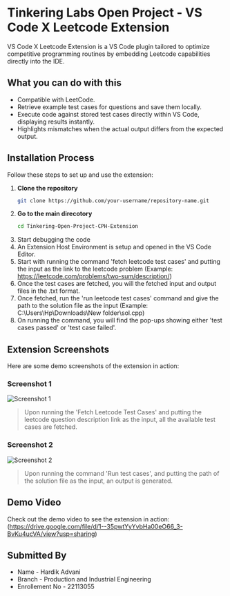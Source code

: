 # Tinkering Labs Open Project - VS Code X Leetcode Extension  
VS Code X Leetcode Extension is a VS Code plugin tailored to optimize competitive programming routines by embedding Leetcode capabilities directly into the IDE.  

## What you can do with this  
- Compatible with LeetCode.  
- Retrieve example test cases for questions and save them locally.  
- Execute code against stored test cases directly within VS Code, displaying results instantly.  
- Highlights mismatches when the actual output differs from the expected output.

## Installation Process  
Follow these steps to set up and use the extension:  

1. **Clone the repository**  
   ```bash  
   git clone https://github.com/your-username/repository-name.git

2. **Go to the main direcotory**
   ```bash
   cd Tinkering-Open-Project-CPH-Extension

3. Start debugging the code
4. An Extension Host Environment is setup and opened in the VS Code Editor.
5. Start with running the command 'fetch leetcode test cases' and putting the input as the link to the leetcode problem (Example: https://leetcode.com/problems/two-sum/description/)
6. Once the test cases are fetched, you will the fetched input and output files in the .txt format.
7. Once fetched, run the 'run leetcode test cases' command and give the path to the solution file as the input (Example: C:\Users\Hp\Downloads\New folder\sol.cpp)
8. On running the command, you will find the pop-ups showing either 'test cases passed' or 'test case failed'.

## Extension Screenshots  
Here are some demo screenshots of the extension in action:  

### Screenshot 1  
![Screenshot 1](Screenshot1.png)  
> Upon running the 'Fetch Leetcode Test Cases' and putting the leetcode question description link as the input, all the available test cases are fetched.

### Screenshot 2  
![Screenshot 2](Screenshot2.png)  
> Upon running the command 'Run test cases', and putting the path of the solution file as the input, an output is generated.

## Demo Video  
Check out the demo video to see the extension in action:  
(https://drive.google.com/file/d/1--35pwtYyYvbHa00eO66_3-BvKu4ucVA/view?usp=sharing)

## Submitted By
- Name - Hardik Advani
- Branch - Production and Industrial Engineering
- Enrollement No - 22113055

